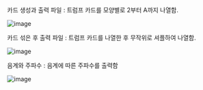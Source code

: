 
카드 생성과 출력 파일 : 트럼프 카드를 모양별로 2부터 A까지 나열함.

![image](https://github.com/user-attachments/assets/ad2cc2f8-b857-423e-823e-2549e9e6fed0)

카드 섞은 후 출력 파일 : 트럼프 카드를 나열한 후 무작위로 셔플하여 나열함.

![image](https://github.com/user-attachments/assets/3c164c23-252b-4752-897a-3681e6682bab)

음계와 주파수 : 음계에 따른 주파수를 출력함

![image](https://github.com/user-attachments/assets/d82ff04c-7ab9-49c2-980f-d0b2fabdf85f)































